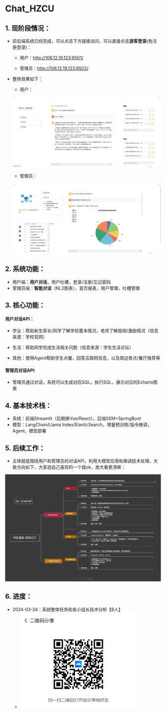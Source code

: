 # Chat_HZCU
## 1. 现阶段情况：

- 前后端系统已经完成，可以点击下方链接访问，可以直接点击**游客登录**(免注册登录)：
  - 用户：http://106.12.19.123:8501/

  - 管理员：http://106.12.19.123:8502/

- 整体效果如下：
  - 用户：

  ![用户](https://github.com/19157681683/Chat_HZCU/blob/main/resource/%E7%94%A8%E6%88%B7.png)

  - 管理员：

  ![管理员](https://github.com/19157681683/Chat_HZCU/blob/main/resource/%E7%AE%A1%E7%90%86%E5%91%98.png)



## 2. 系统功能：

- 用户端：**用户对话**，用户吐槽，登录/注册/忘记密码
- 管理员端：**智能对话**（NL2图表），首页报表，用户管理，吐槽管理



## 3. 核心功能：

#### 用户对话API：

- 学业：帮助新生家长/同学了解学校基本情况，老师了解报销/激励情况（信息来源：学校官网）

- 生活：帮助同学完成生活相关问题（信息来源：学生生活论坛）

- 其他：使用Agent帮助学生点餐，回答互联网信息，以及周边景点/餐厅推荐等

#### 管理员对话API:

- 管理员通过对话，系统可以生成对应SQL，执行SQL，展示对应的Echarts图表



## 4. 基本技术栈：

- 系统：前端Streamlit（后期换Vue/React），后端SSM+SpringBoot
- 模型：LangChain/Llama Index/ElasticSearch，增量预训练/指令微调，Agent，模型部署



## 5. 后续工作：

- 主体就是围绕用户和管理员的对话API，利用大模型应用和微调技术处理，大致方向如下，大家选自己喜欢的一个就ok，放大看更清晰：

![选择方向](https://github.com/19157681683/Chat_HZCU/blob/main/resource/%E4%B9%A6%E7%94%9F%E6%B5%A6%E8%AF%AD-%E9%A1%B9%E7%9B%AE%E5%88%86%E5%B7%A5.png)



## 6. 进度：

- 2024-03-24：系统整体任务和各小组长技术分析【8人】
  - ![第一次小组会议](https://github.com/19157681683/Chat_HZCU/blob/main/resource/%E7%AC%AC%E4%B8%80%E6%AC%A1%E5%B0%8F%E7%BB%84%E4%BC%9A%E8%AE%AE.png)